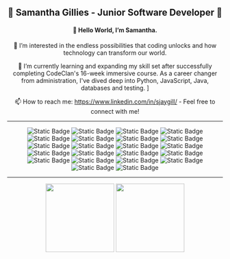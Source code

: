 <h2 align="center"> 💞️ Samantha Gillies - Junior Software Developer 💞️ </h1>
<!-- <div style="display: flex; align-items: center; justify-content: space-between;"> -->
<div align="center">
<h4>👋 Hello World, I’m Samantha.</h4>

👀 I’m interested in the endless possibilities that coding unlocks and how technology can transform our world.


🌱 I’m currently learning and expanding my skill set after successfully completing CodeClan's 16-week immersive course. As a career changer from administration, I've dived deep into Python, JavaScript, Java, databases and testing.
]

📫 How to reach me: https://www.linkedin.com/in/sjaygill/ - Feel free to connect with me!
</div>
<hr/>
<div align="center">
  <img alt="Static Badge" src="https://img.shields.io/badge/Python%20-%20purple"> <img alt="Static Badge" src="https://img.shields.io/badge/Javascript%20-%20blue">
 <img alt="Static Badge" src="https://img.shields.io/badge/Java%20-%20pink"> <img alt="Static Badge" src="https://img.shields.io/badge/SQL%20-%20yellow"> <img alt="Static Badge" src="https://img.shields.io/badge/MongoDB%20-%20orange"> <img alt="Static Badge" src="https://img.shields.io/badge/React%20-%20grey"> <img alt="Static Badge" src="https://img.shields.io/badge/Flask%20-%20brown"> <img alt="Static Badge" src="https://img.shields.io/badge/SpringBoot%20-%20purple"> <img alt="Static Badge" src="https://img.shields.io/badge/GitHub%20-%20pink"> <img alt="Static Badge" src="https://img.shields.io/badge/FireBase%20-%20black"> <img alt="Static Badge" src="https://img.shields.io/badge/Teamwork%20-%20blue"> <img alt="Static Badge" src="https://img.shields.io/badge/HTML%20-%20green"> <img alt="Static Badge" src="https://img.shields.io/badge/css%20-%20grey"> <img alt="Static Badge" src="https://img.shields.io/badge/sass%20-%20brown"> <img alt="Static Badge" src="https://img.shields.io/badge/API%20-%20orange"> <img alt="Static Badge" src="https://img.shields.io/badge/Insomnia%20-%20purple"> <img alt="Static Badge" src="https://img.shields.io/badge/VSCode%20-%20red"> <img alt="Static Badge" src="https://img.shields.io/badge/Cypress%20-%20beige"> <img alt="Static Badge" src="https://img.shields.io/badge/Time%20Management%20%20-%20black"> <img alt="Static Badge" src="https://img.shields.io/badge/IntelliJ%20%20-%20brown"> <img alt="Static Badge" src="https://img.shields.io/badge/Adobe%20%20-%20pink"> <img alt="Static Badge" src="https://img.shields.io/badge/Deadlines%20%20-%20black">
</div>
<hr/>
<div align="center">
<img src="http://github-profile-summary-cards.vercel.app/api/cards/profile-details?username=samjaygill&theme=swift" height="160px" />
<img src="http://github-profile-summary-cards.vercel.app/api/cards/stats?username=samjaygill&theme=swift" height="160px" />
  </div>
<!---
samjaygill/samjaygill is a ✨ special ✨ repository because its `README.md` (this file) appears on your GitHub profile.
You can click the Preview link to take a look at your changes.
--->


